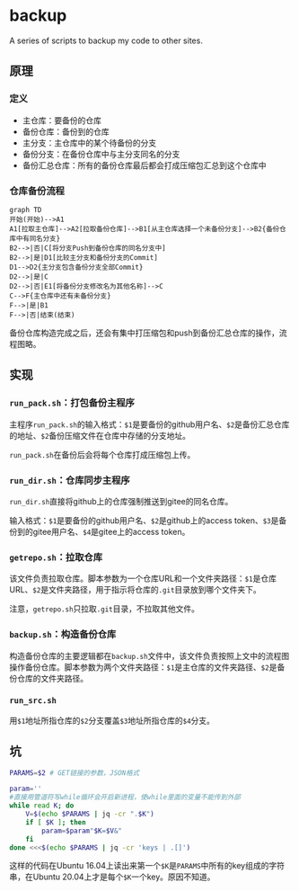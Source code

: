 # backup
A series of scripts to backup my code to other sites.

## 原理

### 定义

* 主仓库：要备份的仓库
* 备份仓库：备份到的仓库
* 主分支：主仓库中的某个待备份的分支
* 备份分支：在备份仓库中与主分支同名的分支
* 备份汇总仓库：所有的备份仓库最后都会打成压缩包汇总到这个仓库中

### 仓库备份流程

```mermaid
graph TD
开始(开始)-->A1
A1[拉取主仓库]-->A2[拉取备份仓库]-->B1[从主仓库选择一个未备份分支]-->B2{备份仓库中有同名分支}
B2-->|否|C[将分支Push到备份仓库的同名分支中]
B2-->|是|D1[比较主分支和备份分支的Commit]
D1-->D2{主分支包含备份分支全部Commit}
D2-->|是|C
D2-->|否|E1[将备份分支修改名为其他名称]-->C
C-->F{主仓库中还有未备份分支}
F-->|是|B1
F-->|否|结束(结束)
```

备份仓库构造完成之后，还会有集中打压缩包和push到备份汇总仓库的操作，流程图略。

## 实现

### `run_pack.sh`：打包备份主程序

主程序`run_pack.sh`的输入格式：`$1`是要备份的github用户名、`$2`是备份汇总仓库的地址、`$2`备份压缩文件在仓库中存储的分支地址。

`run_pack.sh`在备份后会将每个仓库打成压缩包上传。

### `run_dir.sh`：仓库同步主程序
`run_dir.sh`直接将github上的仓库强制推送到gitee的同名仓库。

输入格式：`$1`是要备份的github用户名、`$2`是github上的access token、`$3`是备份到的gitee用户名、`$4`是gitee上的access token。

### `getrepo.sh`：拉取仓库

该文件负责拉取仓库。脚本参数为一个仓库URL和一个文件夹路径：`$1`是仓库URL、`$2`是文件夹路径，用于指示将仓库的`.git`目录放到哪个文件夹下。

注意，`getrepo.sh`只拉取`.git`目录，不拉取其他文件。

### `backup.sh`：构造备份仓库

构造备份仓库的主要逻辑都在`backup.sh`文件中，该文件负责按照上文中的流程图操作备份仓库。脚本参数为两个文件夹路径：`$1`是主仓库的文件夹路径、`$2`是备份仓库的文件夹路径。

### `run_src.sh`

用`$1`地址所指仓库的`$2`分支覆盖`$3`地址所指仓库的`$4`分支。

## 坑

```sh
PARAMS=$2 # GET链接的参数，JSON格式

param=''
#直接用管道符写while循环会开启新进程，使while里面的变量不能传到外部
while read K; do
    V=$(echo $PARAMS | jq -cr ".$K")
    if [ $K ]; then
        param=$param"$K=$V&"
    fi
done <<<$(echo $PARAMS | jq -cr 'keys | .[]')
```

这样的代码在Ubuntu 16.04上读出来第一个`$K`是`PARAMS`中所有的key组成的字符串，在Ubuntu 20.04上才是每个`$K`一个key。原因不知道。